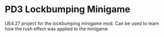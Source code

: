 # PD3 Lockbumping Minigame 

UE4.27 project for the lockbumping minigame mod.
Can be used to learn how the rush effect was applied to the minigame
